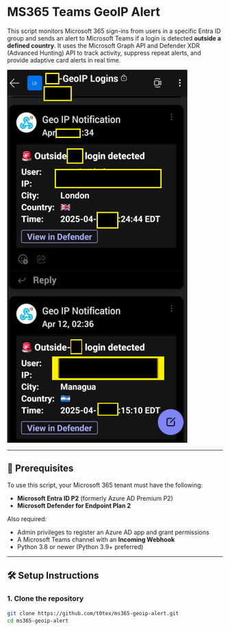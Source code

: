 # MS365 Teams GeoIP Alert

This script monitors Microsoft 365 sign-ins from users in a specific Entra ID group and sends an alert to Microsoft Teams if a login is detected **outside a defined country**. It uses the Microsoft Graph API and Defender XDR (Advanced Hunting) API to track activity, suppress repeat alerts, and provide adaptive card alerts in real time.

![GeoIP Alert Screenshot](https://github.com/t0tex/ms365-geoip-alert/blob/main/Geo%20IP%20Notificaiotn.png?raw=true)

---

## 🔐 Prerequisites

To use this script, your Microsoft 365 tenant must have the following:

- **Microsoft Entra ID P2** (formerly Azure AD Premium P2)  
- **Microsoft Defender for Endpoint Plan 2**

Also required:
- Admin privileges to register an Azure AD app and grant permissions
- A Microsoft Teams channel with an **Incoming Webhook**
- Python 3.8 or newer (Python 3.9+ preferred)

---

## 🛠 Setup Instructions

### 1. Clone the repository

```bash
git clone https://github.com/t0tex/ms365-geoip-alert.git
cd ms365-geoip-alert
